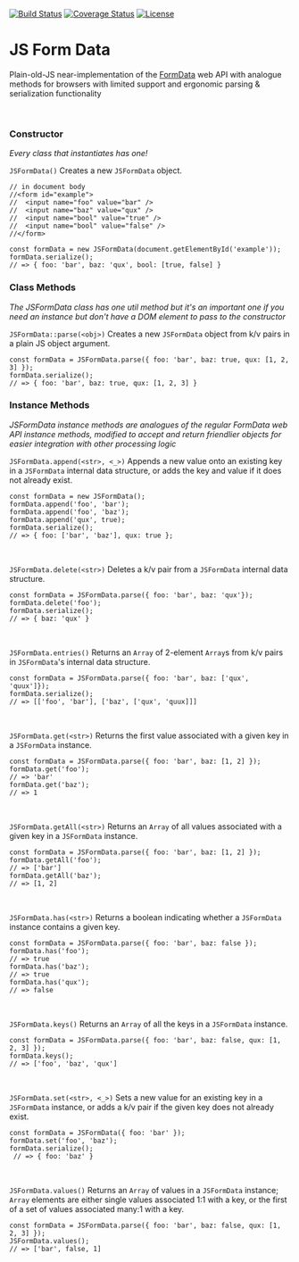 [![Build Status][build]][buildUrl] [![Coverage Status][coverage]][coverageUrl] [![License][license]][licenseUrl]
# JS Form Data
Plain-old-JS near-implementation of the [FormData][1] web API with analogue methods for browsers with limited support and ergonomic parsing & serialization functionality


<br/>





### Constructor
_Every class that instantiates has one!_

`JSFormData()`
Creates a new `JSFormData` object.
```
// in document body
//<form id="example">
//	<input name="foo" value="bar" />
//	<input name="baz" value="qux" />
//	<input name="bool" value="true" />
//	<input name="bool" value="false" />
//</form>

const formData = new JSFormData(document.getElementById('example'));
formData.serialize();
// => { foo: 'bar', baz: 'qux', bool: [true, false] }
```

### Class Methods
_The JSFormData class has one util method but it's an important one if you need an instance but don't have a DOM element to pass to the constructor_

`JSFormData::parse(<obj>)`
Creates a new `JSFormData` object from k/v pairs in a plain JS object argument.
```
const formData = JSFormData.parse({ foo: 'bar', baz: true, qux: [1, 2, 3] });
formData.serialize();
// => { foo: 'bar', baz: true, qux: [1, 2, 3] }
```

### Instance Methods
_JSFormData instance methods are analogues of the regular FormData web API instance methods, modified to accept and return friendlier objects for easier integration with other processing logic_

`JSFormData.append(<str>, <_>)`
Appends a new value onto an existing key in a `JSFormData` internal data structure, or adds the key and value if it does not already exist.
```
const formData = new JSFormData();
formData.append('foo', 'bar');
formData.append('foo', 'baz');
formData.append('qux', true);
formData.serialize();
// => { foo: ['bar', 'baz'], qux: true };
```
<br/>

`JSFormData.delete(<str>)`
Deletes a k/v pair from a `JSFormData` internal data structure.
```
const formData = JSFormData.parse({ foo: 'bar', baz: 'qux'});
formData.delete('foo');
formData.serialize();
// => { baz: 'qux' }
```
<br/>

`JSFormData.entries()`
Returns an `Array` of 2-element `Array`s from k/v pairs in `JSFormData`'s internal data structure.
```
const formData = JSFormData.parse({ foo: 'bar', baz: ['qux', 'quux']});
formData.serialize();
// => [['foo', 'bar'], ['baz', ['qux', 'quux]]]
```
<br/>

`JSFormData.get(<str>)`
Returns the first value associated with a given key in a `JSFormData` instance.
```
const formData = JSFormData.parse({ foo: 'bar', baz: [1, 2] });
formData.get('foo');
// => 'bar'
formData.get('baz');
// => 1
```
<br/>

`JSFormData.getAll(<str>)`
Returns an `Array` of all values associated with a given key in a `JSFormData` instance.
```
const formData = JSFormData.parse({ foo: 'bar', baz: [1, 2] });
formData.getAll('foo');
// => ['bar']
formData.getAll('baz');
// => [1, 2]
```
<br/>

`JSFormData.has(<str>)`
Returns a boolean indicating whether a `JSFormData` instance contains a given key.
```
const formData = JSFormData.parse({ foo: 'bar', baz: false });
formData.has('foo');
// => true
formData.has('baz');
// => true
formData.has('qux');
// => false
```
<br/>

`JSFormData.keys()`
Returns an `Array` of all the keys in a `JSFormData` instance.
```
const formData = JSFormData.parse({ foo: 'bar', baz: false, qux: [1, 2, 3] });
formData.keys();
// => ['foo', 'baz', 'qux']
```
<br/>

`JSFormData.set(<str>, <_>)`
Sets a new value for an existing key in a `JSFormData` instance, or adds a k/v pair if the given key does not already exist.
```
const formData = JSFormData({ foo: 'bar' });
formData.set('foo', 'baz');
formData.serialize();
 // => { foo: 'baz' }
```
<br/>

`JSFormData.values()`
Returns an `Array` of values in a `JSFormData` instance; `Array` elements are either single values associated 1:1 with a key, or the first of a set of values associated many:1 with a key.
```
const formData = JSFormData.parse({ foo: 'bar', baz: false, qux: [1, 2, 3] });
JSFormData.values();
// => ['bar', false, 1]
```






[1]: [https://developer.mozilla.org/en-US/docs/Web/API/FormData](https://developer.mozilla.org/en-US/docs/Web/API/FormData)

[build]: https://travis-ci.com/jamescarney3/json-form-data.svg?branch=dev
[buildUrl]: https://travis-ci.com/jamescarney3/json-form-data
[coverage]: https://coveralls.io/repos/github/jamescarney3/json-form-data/badge.svg?branch=dev
[coverageUrl]: https://coveralls.io/github/jamescarney3/json-form-data?branch=dev
[license]: https://img.shields.io/badge/License-BSD%202--Clause-orange.svg
[licenseUrl]: https://opensource.org/licenses/BSD-2-Clause